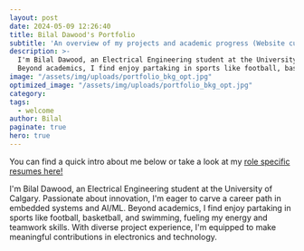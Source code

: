```yaml
---
layout: post
date: 2024-05-09 12:26:40
title: Bilal Dawood's Portfolio
subtitle: 'An overview of my projects and academic progress (Website currently in progress)'
description: >-
  I'm Bilal Dawood, an Electrical Engineering student at the University of Calgary. Passionate about innovation, I'm eager to carve a career path in embedded systems and AI/ML. 
  Beyond academics, I find enjoy partaking in sports like football, basketball, and swimming, fueling my energy  and teamwork skills. With diverse project experience, I'm equipped to make meaningful contributions in electronics and technolog.
image: "/assets/img/uploads/portfolio_bkg_opt.jpg"
optimized_image: "/assets/img/uploads/portfolio_bkg_opt.jpg"
category:
tags:
  - welcome
author: Bilal
paginate: true
hero: true
---
```

You can find a quick intro about me below or take a look at my [role specific resumes here!](https://github.com/BilalDawood01/LaTeX_Resume/tree/master/Targeted%20Resumes)

I'm Bilal Dawood, an Electrical Engineering student at the University of Calgary. Passionate about innovation, I'm eager to carve a career path in embedded systems and AI/ML. 
Beyond academics, I find enjoy partaking in sports like football, basketball, and swimming, fueling my energy  and teamwork skills. With diverse project experience, I'm equipped to make meaningful contributions in electronics and technology.


